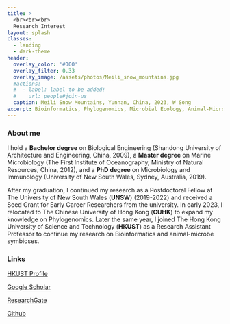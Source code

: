 ```yaml
---
title: >
  <br><br><br>
  Research Interest
layout: splash
classes:
  - landing
  - dark-theme
header:
  overlay_color: '#000'
  overlay_filter: 0.33
  overlay_image: /assets/photos/Meili_snow_mountains.jpg
  #actions:
  #  - label: label to be added!
  #    url: people#join-us
  caption: Meili Snow Mountains, Yunnan, China, 2023, W Song
excerpt: Bioinformatics, Phylogenomics, Microbial Ecology, Animal-Microbe Symbioses
---
```


### About me

I hold a **Bachelor degree** on Biological Engineering (Shandong University of Architecture and Engineering, China, 2009), 
a **Master degree** on Marine Microbiology (The First Institute of Oceanography, Ministry of Natural Resources, China, 2012), 
and a **PhD degree** on Microbiology and Immunology (University of New South Wales, Sydney, Australia, 2019). 

After my graduation, I continued my research as a Postdoctoral Fellow at The University of New South Wales (**UNSW**) (2019-2022) and received a Seed Grant for Early Career Researchers from the university.
In early 2023, I relocated to The Chinese University of Hong Kong (**CUHK**) to expand my knowledge on Phylogenomics. 
Later the same year, I joined The Hong Kong University of Science and Technology (**HKUST**) as a Research Assistant Professor to continue my research on Bioinformatics and animal-microbe symbioses.

### Links

<i class="fa-solid fa-building-columns"></i> [HKUST Profile](https://facultyprofiles.hkust.edu.hk/profiles.php?profile=weizhi-song-ocessongwz)

<i class='ai ai-google-scholar ai-lg'></i> [Google Scholar](http://scholar.google.com/citations?user=4BMYEv8AAAAJ)

<i class='fab fa-researchgate fa-lg'></i> [ResearchGate](https://www.researchgate.net/profile/Weizhi-Song)

<i class='fab fa-github fa-lg'></i> [Github](https://github.com/songweizhi)

<i class='fab fa-building-columns fa-lg'></i>

<i class='ai fa-building-columns ai-lg'></i>
